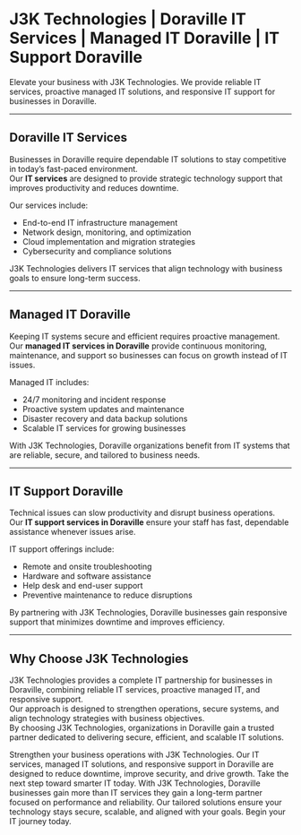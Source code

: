 # J3K Technologies | Doraville IT Services | Managed IT Doraville | IT Support Doraville

Elevate your business with J3K Technologies. We provide reliable IT services, proactive managed IT solutions, and responsive IT support for businesses in Doraville.

---

## Doraville IT Services

Businesses in Doraville require dependable IT solutions to stay competitive in today’s fast-paced environment.  
Our **IT services** are designed to provide strategic technology support that improves productivity and reduces downtime.  

Our services include:  
- End-to-end IT infrastructure management  
- Network design, monitoring, and optimization  
- Cloud implementation and migration strategies  
- Cybersecurity and compliance solutions  

J3K Technologies delivers IT services that align technology with business goals to ensure long-term success.

---

## Managed IT Doraville

Keeping IT systems secure and efficient requires proactive management.  
Our **managed IT services in Doraville** provide continuous monitoring, maintenance, and support so businesses can focus on growth instead of IT issues.  

Managed IT includes:  
- 24/7 monitoring and incident response  
- Proactive system updates and maintenance  
- Disaster recovery and data backup solutions  
- Scalable IT services for growing businesses  

With J3K Technologies, Doraville organizations benefit from IT systems that are reliable, secure, and tailored to business needs.

---

## IT Support Doraville

Technical issues can slow productivity and disrupt business operations.  
Our **IT support services in Doraville** ensure your staff has fast, dependable assistance whenever issues arise.  

IT support offerings include:  
- Remote and onsite troubleshooting  
- Hardware and software assistance  
- Help desk and end-user support  
- Preventive maintenance to reduce disruptions  

By partnering with J3K Technologies, Doraville businesses gain responsive support that minimizes downtime and improves efficiency.

---

## Why Choose J3K Technologies

J3K Technologies provides a complete IT partnership for businesses in Doraville, combining reliable IT services, proactive managed IT, and responsive support.  
Our approach is designed to strengthen operations, secure systems, and align technology strategies with business objectives.  
By choosing J3K Technologies, organizations in Doraville gain a trusted partner dedicated to delivering secure, efficient, and scalable IT solutions.

Strengthen your business operations with J3K Technologies. Our IT services, managed IT solutions, and responsive support in Doraville are designed to reduce downtime, improve security, and drive growth. Take the next step toward smarter IT today. With J3K Technologies, Doraville businesses gain more than IT services they gain a long-term partner focused on performance and reliability. Our tailored solutions ensure your technology stays secure, scalable, and aligned with your goals. Begin your IT journey today.
